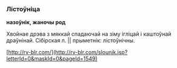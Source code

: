 ### Лістоўніца
**назоўнік, жаночы род**

Хвойнае дрэва з мяккай спадаючай на зіму ігліцай і каштоўнай драўнінай. Сібірская л. || прыметнік: лістоўнічны.

<a rel="author">[http://rv-blr.com/](http://rv-blr.com/slounik.jsp?letterId=0&maskId=0&pageId=1549)</a>

